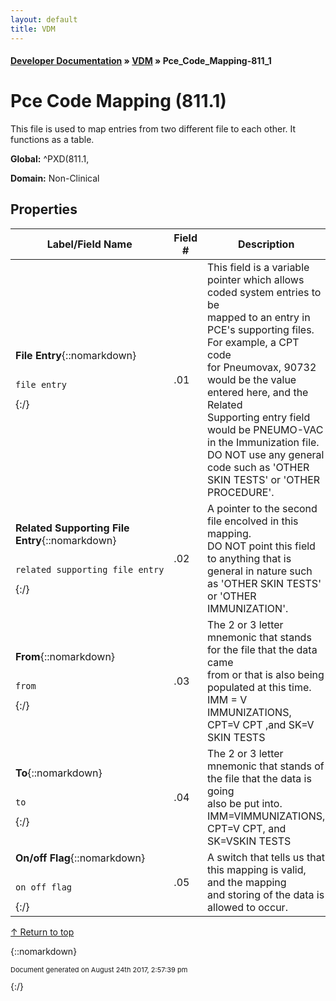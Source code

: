 ```yaml
---
layout: default
title: VDM
---
```


#### [Developer Documentation](../index) &#187; [VDM](TableOfContents) &#187; Pce_Code_Mapping-811_1<br/>
<a name="top"></a>
# Pce Code Mapping (811.1)
This file is used to map entries from two different file to each other. It functions as a table.

**Global:** ^PXD(811.1,

**Domain:** Non-Clinical

## Properties

Label/Field Name | Field # | Description | Datatype | Attributes | Range
--- | --- | --- | --- | --- | ---
**File Entry**{::nomarkdown}<pre><code>  file_entry</code></pre>{:/} | .01 | This field is a variable pointer which allows coded system entries to be<br/>mapped to an entry in PCE's supporting files.  For example, a CPT code<br/>for Pneumovax, 90732 would be the value entered here, and the Related<br/>Supporting entry field would be PNEUMO-VAC in the Immunization file.<br/>DO NOT use any general code such as 'OTHER SKIN TESTS' or 'OTHER<br/>PROCEDURE'. | POINTER | INDEXED<br/>REQUIRED | [Cpt-81](Cpt-81)<br/>[Immunization-9999999_14](Immunization-9999999_14)<br/>[Skin_Test-9999999_28](Skin_Test-9999999_28)
**Related Supporting File Entry**{::nomarkdown}<pre><code>  related_supporting_file_entry</code></pre>{:/} | .02 | A pointer to the second file encolved in this mapping.<br/>DO NOT point this field to anything that is general in nature such<br/>as 'OTHER SKIN TESTS' or 'OTHER IMMUNIZATION'. | POINTER |  | [Immunization-9999999_14](Immunization-9999999_14)<br/>[Skin_Test-9999999_28](Skin_Test-9999999_28)<br/>[Cpt-81](Cpt-81)
**From**{::nomarkdown}<pre><code>  from</code></pre>{:/} | .03 | The 2 or 3 letter mnemonic that stands for the file that the data came<br/>from or that is also being populated at this time.<br/>IMM = V IMMUNIZATIONS, CPT=V CPT ,and SK=V SKIN TESTS | STRING | REQUIRED | 
**To**{::nomarkdown}<pre><code>  to</code></pre>{:/} | .04 | The 2 or 3 letter mnemonic that stands of the file that the data is going<br/>also be put into. IMM=VIMMUNIZATIONS, CPT=V CPT, and SK=VSKIN TESTS | STRING | REQUIRED | 
**On/off Flag**{::nomarkdown}<pre><code>  on_off_flag</code></pre>{:/} | .05 | A switch that tells us that this mapping is valid, and the mapping<br/>and storing of the data is allowed to occur. | ENUMERATION | REQUIRED | {::nomarkdown}ON: <em><strong>1</strong></em><br/>OFF: <em><strong>0</strong></em>{:/}

[&uarr; Return to top](#top)<br/>



{::nomarkdown} <br/><p style="font-size: 11px">Document generated on August 24th 2017, 2:57:39 pm</p>{:/}